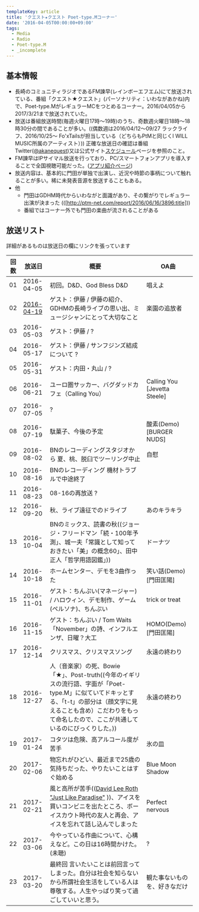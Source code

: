 ```yaml
---
templateKey: article
title: 'クエスト★クエスト Poet-type.Mコーナー'
date: '2016-04-05T00:00:00+09:00'
tags:
  - Media
  - Radio
  - Poet-type.M
  - _incomplete
---
```

## 基本情報

* 長崎のコミュニティラジオであるFM諫早(レインボーエフエム)にて放送されている、番組「クエスト★クエスト」(パーソナリティ：いわながあかね)内で、Poet-type.MがレギュラーMCをつとめるコーナー。2016/04/05から2017/3/21まで放送されていた。
* 放送は番組放送時間(毎週火曜日17時～19時)のうち、奇数週火曜日18時～18時30分の間であることが多い。((偶数週は2016/04/12～09/27 ラックライフ、2016/10/25～ Fo'xTailsが担当している（どちらもPtMと同じくI WILL MUSIC所属のアーティスト）)) 正確な放送日の確認は番組Twitter([@akanequest](https://twitter.com/akanequest))又は公式サイト[スケジュール](http://ptm-net.com/schedule)ページを参照のこと。
* FM諫早はIPサイマル放送を行っており、PC/スマートフォンアプリを導入することで全国視聴可能だった。([アプリ紹介ページ](https://fmplapla.com/fm-isahaya/))
* 放送内容は、基本的に門田が単独で出演し、近況や時節の事柄について触れることが多い。稀に未発表音源を放送することもある。
* 他
  * 門田はGDHM時代からいわながと面識があり、その繋がりでレギュラー出演が決まった (([http://ptm-net.com/report/2016/06/16/3896:title]))
  * 番組ではコーナー外でも門田の楽曲が流されることがある

## 放送リスト

詳細があるものは放送日の欄にリンクを張っています

回数 | 放送日 | 概要 | OA曲
-|-|-|-
01 | 2016-04-05 | 初回。D&D、God Bless D&D | 唱えよ
02 | [2016-04-19](/entry/2016/04/19/170000) | ゲスト：伊藤 / 伊藤の紹介、GDHMの長崎ライブの思い出、ミュージシャンにとって大切なこと | 楽園の追放者
03 | 2016-05-03 | ゲスト：伊藤 / ? | 
04 | 2016-05-17 | ゲスト：伊藤 / サンフジンズ結成について ? | 
05 | 2016-05-31 | ゲスト：内田・丸山 / ? | 
06 | 2016-06-21 | ユーロ圏サッカー、バグダッドカフェ（Calling You） | Calling You [Jevetta Steele]
07 | 2016-07-05 | ? | 
08 | 2016-07-19 | 駄菓子、今後の予定 | 酸素(Demo) [BURGER NUDS]
09 | 2016-08-02 | BNのレコーディングスタジオから 夏、桃、脱臼でツーリング中止 | 自慰
10 | 2016-08-16 | BNのレコーディング 機材トラブルで中途終了 | 
11 | 2016-08-23 | 08-16の再放送 ? | 
12 | 2016-09-20 | 秋、ライブ遠征でのドライブ | あのキラキラ
13 | 2016-10-04 | BNのミックス、読書の秋((ジョージ・フリードマン「続・100年予測」、城一夫「常識として知っておきたい「美」の概念60」、田中正人「哲学用語図鑑」)) | ドーナツ
14 | 2016-10-18 | ホームセンター、デモを3曲作った | 笑い話(Demo) [門田匡陽]
15 | 2016-11-01 | ゲスト：ちんぷい(マネージャー) / ハロウィン、デモ制作、ゲーム(ペルソナ)、ちんぷい | trick or treat
16 | 2016-11-15 | ゲスト：ちんぷい / Tom Waits「November」の詩、インフルエンザ、日曜？大工 | HOMO(Demo) [門田匡陽]
17 | 2016-12-14 | クリスマス、クリスマスソング | 永遠の終わり
18 | 2016-12-27 | 人（音楽家）の死、Bowie「★」、Post-truth((今年のイギリスの流行語、字面が「Poet-type.M」に似ていてドキッとする、「t-t」の部分は（顔文字に見えることも含め）こだわりをもって命名したので、ここが共通しているのにびっくりした。)) | 永遠の終わり
19 | 2017-01-24 | コタツは危険、高アルコール度が苦手 | 氷の皿
20 | 2017-02-06 | 物忘れがひどい、最近まで25歳の気持ちだった、やりたいことはすぐ始める | Blue Moon Shadow
21 | 2017-02-21 | 風と高所が苦手(([David Lee Roth "Just Like Paradise"](https://www.youtube.com/results?search_query=David+Lee+Roth+-+Just+Like+Paradise) ))、アイスを買いコンビニを出たところ、ボーイスカウト時代の友人と再会、アイスを忘れて話し込んでしまった | Perfect nervous
22 | 2017-03-06 | 今やっている作曲について、心構えなど。この日は16時間かけた。(未聴) | ?
23 | 2017-03-20 | 最終回 言いたいことは前回言ってしまった。自分は社会を知らないから所謂社会生活をしている人は尊敬する。人生やっぱり笑って過ごしていいと思う。 | 観た事ないものを、好きなだけ
